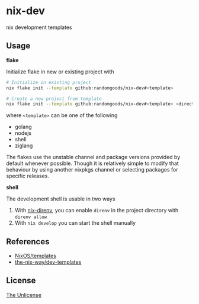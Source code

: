 # nix-dev

nix development templates

## Usage

**flake**

Initialize flake in new or existing project with

```sh
# Initialize in existing project
nix flake init --template github:randomgoods/nix-dev#<template>

# Create a new project from template
nix flake init --template github:randomgoods/nix-dev#<template> <directory>
```

where `<template>` can be one of the following

- golang
- nodejs
- shell
- ziglang

The flakes use the unstable channel and package versions provided by default whenever possible.
Though it is relatively simple to modify that behaviour by using another nixpkgs channel or selecting
packages for specific releases.

**shell**

The development shell is usable in two ways

1. With [nix-direnv](https://github.com/nix-community/nix-direnv), you can enable `direnv` in the project directory with `direnv allow`
2. With `nix develop` you can start the shell manually

## References

- [NixOS/templates](https://github.com/NixOS/templates)
- [the-nix-way/dev-templates](https://github.com/the-nix-way/dev-templates)

## License

[The Unlicense](https://github.com/randomgoods/nix-dev/blob/main/LICENSE)
